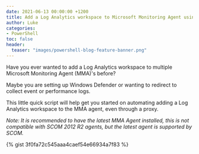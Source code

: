 ```yaml
---
date: 2021-06-13 00:00:00 +1200
title: Add a Log Analytics workspace to Microsoft Monitoring Agent using PowerShell
author: Luke
categories:
- PowerShell
toc: false
header:
  teaser: "images/powershell-blog-feature-banner.png"
---
```

Have you ever wanted to add a Log Analytics workspace to multiple Microsoft Monitoring Agent (MMA)'s before? 

Maybe you are setting up Windows Defender or wanting to redirect to collect event or performance logs. 

This little quick script will help get you started on automating adding a Log Analytics workspace to the MMA agent, even through a proxy.

_Note:  It is recommended to have the latest MMA Agent installed, this is not compatible with SCOM 2012 R2 agents, but the latest agent is supported by SCOM._

{% gist 3f0fa72c545aaa4caef54e66934a7f83 %}

